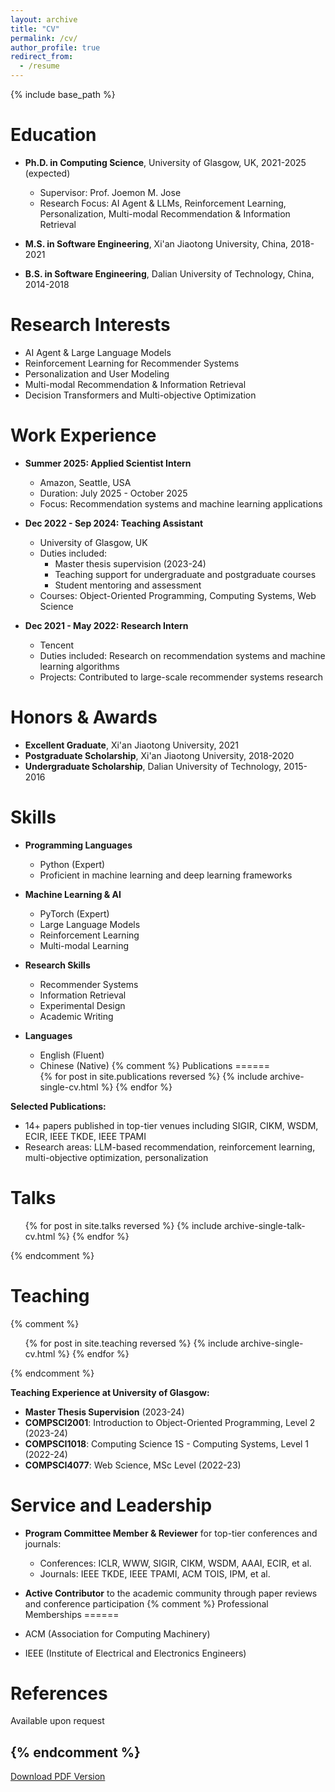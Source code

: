 ```yaml
---
layout: archive
title: "CV"
permalink: /cv/
author_profile: true
redirect_from:
  - /resume
---
```


{% include base_path %}

Education
======
* **Ph.D. in Computing Science**, University of Glasgow, UK, 2021-2025 (expected)
  * Supervisor: Prof. Joemon M. Jose
  * Research Focus: AI Agent & LLMs, Reinforcement Learning, Personalization, Multi-modal Recommendation & Information Retrieval
  
* **M.S. in Software Engineering**, Xi'an Jiaotong University, China, 2018-2021
  
* **B.S. in Software Engineering**, Dalian University of Technology, China, 2014-2018

Research Interests
======
* AI Agent & Large Language Models
* Reinforcement Learning for Recommender Systems
* Personalization and User Modeling
* Multi-modal Recommendation & Information Retrieval
* Decision Transformers and Multi-objective Optimization

Work Experience
======
* **Summer 2025: Applied Scientist Intern**
  * Amazon, Seattle, USA
  * Duration: July 2025 - October 2025
  * Focus: Recommendation systems and machine learning applications

* **Dec 2022 - Sep 2024: Teaching Assistant**
  * University of Glasgow, UK
  * Duties included: 
    * Master thesis supervision (2023-24)
    * Teaching support for undergraduate and postgraduate courses
    * Student mentoring and assessment
  * Courses: Object-Oriented Programming, Computing Systems, Web Science

* **Dec 2021 - May 2022: Research Intern**
  * Tencent
  * Duties included: Research on recommendation systems and machine learning algorithms
  * Projects: Contributed to large-scale recommender systems research

Honors & Awards
======
* **Excellent Graduate**, Xi'an Jiaotong University, 2021
* **Postgraduate Scholarship**, Xi'an Jiaotong University, 2018-2020
* **Undergraduate Scholarship**, Dalian University of Technology, 2015-2016

Skills
======
* **Programming Languages**
  * Python (Expert)
  * Proficient in machine learning and deep learning frameworks
  
* **Machine Learning & AI**
  * PyTorch (Expert)
  * Large Language Models
  * Reinforcement Learning
  * Multi-modal Learning
  
* **Research Skills**
  * Recommender Systems
  * Information Retrieval
  * Experimental Design
  * Academic Writing
  
* **Languages**
  * English (Fluent)
  * Chinese (Native)
{% comment %}
Publications
======
  <ul>{% for post in site.publications reversed %}
    {% include archive-single-cv.html %}
  {% endfor %}</ul>

**Selected Publications:**
* 14+ papers published in top-tier venues including SIGIR, CIKM, WSDM, ECIR, IEEE TKDE, IEEE TPAMI
* Research areas: LLM-based recommendation, reinforcement learning, multi-objective optimization, personalization

  
Talks
======
  <ul>{% for post in site.talks reversed %}
    {% include archive-single-talk-cv.html  %}
  {% endfor %}</ul>

{% endcomment %}

Teaching
======
{% comment %}
  <ul>{% for post in site.teaching reversed %}
    {% include archive-single-cv.html %}
  {% endfor %}</ul>
{% endcomment %}

**Teaching Experience at University of Glasgow:**
* **Master Thesis Supervision** (2023-24)
* **COMPSCI2001**: Introduction to Object-Oriented Programming, Level 2 (2023-24)
* **COMPSCI1018**: Computing Science 1S - Computing Systems, Level 1 (2022-24)
* **COMPSCI4077**: Web Science, MSc Level (2022-23)

Service and Leadership
======
* **Program Committee Member & Reviewer** for top-tier conferences and journals:
  * Conferences: ICLR, WWW, SIGIR, CIKM, WSDM, AAAI, ECIR, et al.
  * Journals: IEEE TKDE, IEEE TPAMI, ACM TOIS, IPM, et al.
  
* **Active Contributor** to the academic community through paper reviews and conference participation
{% comment %}
Professional Memberships
======
* ACM (Association for Computing Machinery)
* IEEE (Institute of Electrical and Electronics Engineers)

References
======
Available upon request

{% endcomment %}
---

[Download PDF Version](/files/cv.pdf)
